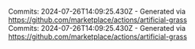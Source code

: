 Commits: 2024-07-26T14:09:25.430Z - Generated via https://github.com/marketplace/actions/artificial-grass
<br>
Commits: 2024-07-26T14:09:25.430Z - Generated via https://github.com/marketplace/actions/artificial-grass
<br>
